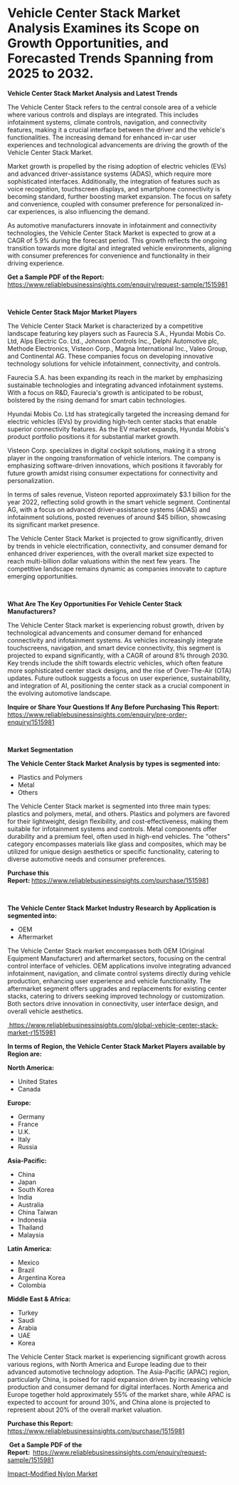 <p><h1>Vehicle Center Stack Market Analysis Examines its Scope on Growth Opportunities, and Forecasted Trends Spanning from 2025 to 2032.</h1></p><p><strong>Vehicle Center Stack Market Analysis and Latest Trends</strong></p>
<p><p>The Vehicle Center Stack refers to the central console area of a vehicle where various controls and displays are integrated. This includes infotainment systems, climate controls, navigation, and connectivity features, making it a crucial interface between the driver and the vehicle's functionalities. The increasing demand for enhanced in-car user experiences and technological advancements are driving the growth of the Vehicle Center Stack Market.</p><p>Market growth is propelled by the rising adoption of electric vehicles (EVs) and advanced driver-assistance systems (ADAS), which require more sophisticated interfaces. Additionally, the integration of features such as voice recognition, touchscreen displays, and smartphone connectivity is becoming standard, further boosting market expansion. The focus on safety and convenience, coupled with consumer preference for personalized in-car experiences, is also influencing the demand.</p><p>As automotive manufacturers innovate in infotainment and connectivity technologies, the Vehicle Center Stack Market is expected to grow at a CAGR of 5.9% during the forecast period. This growth reflects the ongoing transition towards more digital and integrated vehicle environments, aligning with consumer preferences for convenience and functionality in their driving experience.</p></p>
<p><strong>Get a Sample PDF of the Report:&nbsp;</strong> <a href="https://www.reliablebusinessinsights.com/enquiry/request-sample/1515981?utm_campaign=3256&utm_medium=2&utm_source=Github&utm_content=ia&utm_term=29032025&utm_id=vehicle-center-stack">https://www.reliablebusinessinsights.com/enquiry/request-sample/1515981</a></p>
<p>&nbsp;</p>
<p><strong>Vehicle Center Stack Major Market Players</strong></p>
<p><p>The Vehicle Center Stack Market is characterized by a competitive landscape featuring key players such as Faurecia S.A., Hyundai Mobis Co. Ltd, Alps Electric Co. Ltd., Johnson Controls Inc., Delphi Automotive plc, Methode Electronics, Visteon Corp., Magna International Inc., Valeo Group, and Continental AG. These companies focus on developing innovative technology solutions for vehicle infotainment, connectivity, and controls.</p><p>Faurecia S.A. has been expanding its reach in the market by emphasizing sustainable technologies and integrating advanced infotainment systems. With a focus on R&D, Faurecia's growth is anticipated to be robust, bolstered by the rising demand for smart cabin technologies.</p><p>Hyundai Mobis Co. Ltd has strategically targeted the increasing demand for electric vehicles (EVs) by providing high-tech center stacks that enable superior connectivity features. As the EV market expands, Hyundai Mobis's product portfolio positions it for substantial market growth.</p><p>Visteon Corp. specializes in digital cockpit solutions, making it a strong player in the ongoing transformation of vehicle interiors. The company is emphasizing software-driven innovations, which positions it favorably for future growth amidst rising consumer expectations for connectivity and personalization.</p><p>In terms of sales revenue, Visteon reported approximately $3.1 billion for the year 2022, reflecting solid growth in the smart vehicle segment. Continental AG, with a focus on advanced driver-assistance systems (ADAS) and infotainment solutions, posted revenues of around $45 billion, showcasing its significant market presence. </p><p>The Vehicle Center Stack Market is projected to grow significantly, driven by trends in vehicle electrification, connectivity, and consumer demand for enhanced driver experiences, with the overall market size expected to reach multi-billion dollar valuations within the next few years. The competitive landscape remains dynamic as companies innovate to capture emerging opportunities.</p></p>
<p>&nbsp;</p>
<p><strong>What Are The Key Opportunities For Vehicle Center Stack Manufacturers?</strong></p>
<p><p>The Vehicle Center Stack market is experiencing robust growth, driven by technological advancements and consumer demand for enhanced connectivity and infotainment systems. As vehicles increasingly integrate touchscreens, navigation, and smart device connectivity, this segment is projected to expand significantly, with a CAGR of around 8% through 2030. Key trends include the shift towards electric vehicles, which often feature more sophisticated center stack designs, and the rise of Over-The-Air (OTA) updates. Future outlook suggests a focus on user experience, sustainability, and integration of AI, positioning the center stack as a crucial component in the evolving automotive landscape.</p></p>
<p><strong>Inquire or Share Your Questions If Any Before Purchasing This Report:</strong> <a href="https://www.reliablebusinessinsights.com/enquiry/pre-order-enquiry/1515981?utm_campaign=3256&utm_medium=2&utm_source=Github&utm_content=ia&utm_term=29032025&utm_id=vehicle-center-stack">https://www.reliablebusinessinsights.com/enquiry/pre-order-enquiry/1515981</a></p>
<p>&nbsp;</p>
<p><strong>Market Segmentation</strong></p>
<p><strong>The Vehicle Center Stack Market Analysis by types is segmented into:</strong></p>
<p><ul><li>Plastics and Polymers</li><li>Metal</li><li>Others</li></ul></p>
<p><p>The Vehicle Center Stack market is segmented into three main types: plastics and polymers, metal, and others. Plastics and polymers are favored for their lightweight, design flexibility, and cost-effectiveness, making them suitable for infotainment systems and controls. Metal components offer durability and a premium feel, often used in high-end vehicles. The "others" category encompasses materials like glass and composites, which may be utilized for unique design aesthetics or specific functionality, catering to diverse automotive needs and consumer preferences.</p></p>
<p><strong>Purchase this Report:&nbsp;</strong><a href="https://www.reliablebusinessinsights.com/purchase/1515981?utm_campaign=3256&utm_medium=2&utm_source=Github&utm_content=ia&utm_term=29032025&utm_id=vehicle-center-stack">https://www.reliablebusinessinsights.com/purchase/1515981</a></p>
<p>&nbsp;</p>
<p><strong>The Vehicle Center Stack Market Industry Research by Application is segmented into:</strong></p>
<p><ul><li>OEM</li><li>Aftermarket</li></ul></p>
<p><p>The Vehicle Center Stack market encompasses both OEM (Original Equipment Manufacturer) and aftermarket sectors, focusing on the central control interface of vehicles. OEM applications involve integrating advanced infotainment, navigation, and climate control systems directly during vehicle production, enhancing user experience and vehicle functionality. The aftermarket segment offers upgrades and replacements for existing center stacks, catering to drivers seeking improved technology or customization. Both sectors drive innovation in connectivity, user interface design, and overall vehicle aesthetics.</p></p>
<p><a href="https://www.reliablebusinessinsights.com/global-vehicle-center-stack-market-r1515981?utm_campaign=3256&utm_medium=2&utm_source=Github&utm_content=ia&utm_term=29032025&utm_id=vehicle-center-stack">&nbsp;https://www.reliablebusinessinsights.com/global-vehicle-center-stack-market-r1515981</a></p>
<p><strong>In terms of Region, the Vehicle Center Stack Market Players available by Region are:</strong></p>
<p>
    <p> <strong> North America: </strong>
        <ul>
            <li>United States</li>
            <li>Canada</li>
        </ul>
        </p> 
    <p> <strong> Europe: </strong>
        <ul>
            <li>Germany</li>
            <li>France</li>
            <li>U.K.</li>
            <li>Italy</li>
            <li>Russia</li>
        </ul>
        </p> 
    <p> <strong> Asia-Pacific: </strong>
        <ul>
            <li>China</li>
            <li>Japan</li>
            <li>South Korea</li>
            <li>India</li>
            <li>Australia</li>
            <li>China Taiwan</li>
            <li>Indonesia</li>
            <li>Thailand</li>
            <li>Malaysia</li>
        </ul>
        </p> 
    <p> <strong> Latin America: </strong>
        <ul>
            <li>Mexico</li>
            <li>Brazil</li>
            <li>Argentina Korea</li>
            <li>Colombia</li>
        </ul>
        </p> 
    <p> <strong> Middle East & Africa: </strong>
        <ul>
            <li>Turkey</li>
            <li>Saudi</li>
            <li>Arabia</li>
            <li>UAE</li>
            <li>Korea</li>
        </ul>
    </p>
    </p>
<p><p>The Vehicle Center Stack market is experiencing significant growth across various regions, with North America and Europe leading due to their advanced automotive technology adoption. The Asia-Pacific (APAC) region, particularly China, is poised for rapid expansion driven by increasing vehicle production and consumer demand for digital interfaces. North America and Europe together hold approximately 55% of the market share, while APAC is expected to account for around 30%, and China alone is projected to represent about 20% of the overall market valuation.</p></p>
<p><strong>Purchase this Report: </strong><a href="https://www.reliablebusinessinsights.com/purchase/1515981?utm_campaign=3256&utm_medium=2&utm_source=Github&utm_content=ia&utm_term=29032025&utm_id=vehicle-center-stack">https://www.reliablebusinessinsights.com/purchase/1515981</a></p>
<p>&nbsp;<strong>Get a Sample PDF of the Report:&nbsp;&nbsp;</strong><a href="https://www.reliablebusinessinsights.com/enquiry/request-sample/1515981?utm_campaign=3256&utm_medium=2&utm_source=Github&utm_content=ia&utm_term=29032025&utm_id=vehicle-center-stack">https://www.reliablebusinessinsights.com/enquiry/request-sample/1515981</a></p>
<p><strong></strong></p>
<p><p><a href="https://github.com/tafuaraasswn/Market-Research-Report-List-1/blob/main/impact-modified-nylon-market.md?utm_campaign=3256&utm_medium=2&utm_source=Github&utm_content=ia&utm_term=29032025&utm_id=vehicle-center-stack">Impact-Modified Nylon Market</a></p></p>